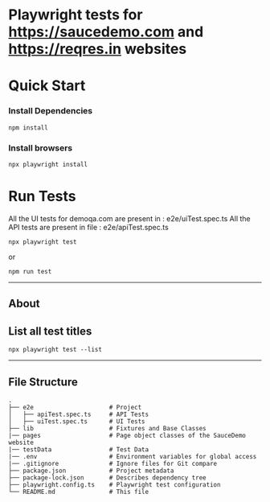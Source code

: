 # Playwright tests for https://saucedemo.com and https://reqres.in websites

# Quick Start

### Install Dependencies

`npm install`

### Install browsers

`npx playwright install`

# Run Tests

All the UI tests for demoqa.com are present in : e2e/uiTest.spec.ts
All the API tests are present in file : e2e/apiTest.spec.ts

`npx playwright test`

or

`npm run test`

---


## About

## List all test titles

`npx playwright test --list`

---

## File Structure

    .
    ├── e2e                     # Project
    │   ├── apiTest.spec.ts     # API Tests
    │   ├── uiTest.spec.ts      # UI Tests
    ├── lib                     # Fixtures and Base Classes
    |── pages                   # Page object classes of the SauceDemo website
    |── testData                # Test Data
    |── .env                    # Environment variables for global access
    |── .gitignore              # Ignore files for Git compare
    ├── package.json            # Project metadata
    ├── package-lock.json       # Describes dependency tree
    ├── playwright.config.ts    # Playwright test configuration
    └── README.md               # This file
